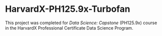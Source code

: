 # HarvardX-PH125.9x-Turbofan

This project was completed for *Data Science: Capstone* (PH125.9x) course in the HarvardX Professional Certificate Data Science Program. 
